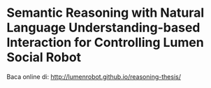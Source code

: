 # Semantic Reasoning with Natural Language Understanding-based Interaction for Controlling Lumen Social Robot

Baca online di: http://lumenrobot.github.io/reasoning-thesis/
